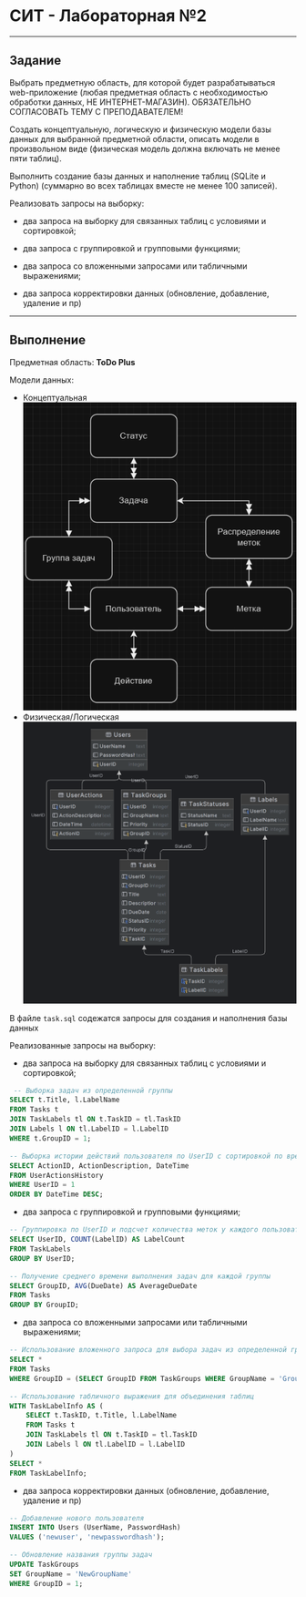 # СИТ - Лабораторная №2

---
## Задание
Выбрать предметную область, для которой будет разрабатываться web-приложение (любая предметная область с необходимостью обработки данных, НЕ ИНТЕРНЕТ-МАГАЗИН).  ОБЯЗАТЕЛЬНО СОГЛАСОВАТЬ ТЕМУ С ПРЕПОДАВАТЕЛЕМ!

Создать концептуальную, логическую и физическую модели базы данных для выбранной предметной области, описать модели в произвольном виде (физическая модель должна включать не менее пяти таблиц).

Выполнить создание базы данных и наполнение таблиц (SQLite и Python) (суммарно во всех таблицах вместе не менее 100 записей).

Реализовать запросы на выборку:
- два запроса на выборку для связанных таблиц с условиями и сортировкой;

- два запроса с группировкой и групповыми функциями;

- два запроса со вложенными запросами или табличными выражениями;

- два запроса корректировки данных (обновление, добавление, удаление и пр)
---
## Выполнение
Предметная область: **ToDo Plus**

Модели данных:
- Концептуальная
![](/Conceptual.png)
- Физическая/Логическая
![](/Logical_Physical.png)

В файле `task.sql` содежатся запросы для создания и наполнения базы данных

Реализованные запросы на выборку:
- два запроса на выборку для связанных таблиц с условиями и сортировкой;
```sql
 -- Выборка задач из определенной группы
SELECT t.Title, l.LabelName
FROM Tasks t
JOIN TaskLabels tl ON t.TaskID = tl.TaskID
JOIN Labels l ON tl.LabelID = l.LabelID
WHERE t.GroupID = 1;
```

```sql
-- Выборка истории действий пользователя по UserID с сортировкой по времени
SELECT ActionID, ActionDescription, DateTime
FROM UserActionsHistory
WHERE UserID = 1
ORDER BY DateTime DESC;
```
- два запроса с группировкой и групповыми функциями;
```sql
-- Группировка по UserID и подсчет количества меток у каждого пользователя
SELECT UserID, COUNT(LabelID) AS LabelCount
FROM TaskLabels
GROUP BY UserID;
```

```sql
-- Получение среднего времени выполнения задач для каждой группы
SELECT GroupID, AVG(DueDate) AS AverageDueDate
FROM Tasks
GROUP BY GroupID;
```

- два запроса со вложенными запросами или табличными выражениями;
```sql
-- Использование вложенного запроса для выбора задач из определенной группы
SELECT *
FROM Tasks
WHERE GroupID = (SELECT GroupID FROM TaskGroups WHERE GroupName = 'Group1');
```

```sql
-- Использование табличного выражения для объединения таблиц
WITH TaskLabelInfo AS (
    SELECT t.TaskID, t.Title, l.LabelName
    FROM Tasks t
    JOIN TaskLabels tl ON t.TaskID = tl.TaskID
    JOIN Labels l ON tl.LabelID = l.LabelID
)
SELECT *
FROM TaskLabelInfo;
```

- два запроса корректировки данных (обновление, добавление, удаление и пр)

```sql
-- Добавление нового пользователя
INSERT INTO Users (UserName, PasswordHash)
VALUES ('newuser', 'newpasswordhash');
```

```sql
-- Обновление названия группы задач
UPDATE TaskGroups
SET GroupName = 'NewGroupName'
WHERE GroupID = 1;
```